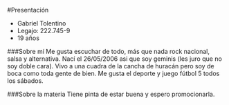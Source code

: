 #Presentación

- Gabriel Tolentino
- Legajo: 222.745-9
- 19 años

###Sobre mí
Me gusta escuchar de todo, más que nada rock nacional, salsa y alternativa. Nací el 26/05/2006 asi que soy geminis (les juro que no soy doble cara).
Vivo a una cuadra de la cancha de huracán pero soy de boca como toda gente de bien. Me gusta el deporte y juego fútbol 5 todos los sábados.

###Sobre la materia
Tiene pinta de estar buena y espero promocionarla.
